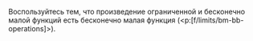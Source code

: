 Воспользуйтесь тем, что произведение ограниченной и бесконечно малой функций есть бесконечно малая функция (<p:[f/limits/bm-bb-operations]>).